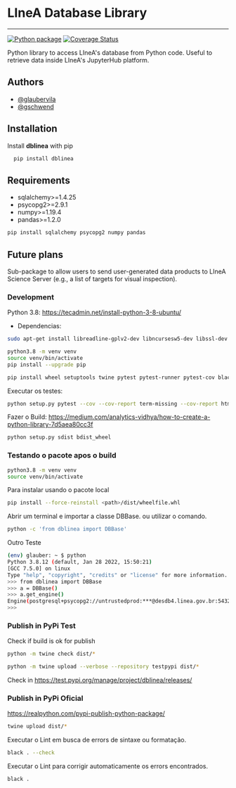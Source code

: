 # LIneA Database Library
---
[![Python package](https://github.com/linea-it/dblinea/actions/workflows/python-package.yml/badge.svg?branch=main)](https://github.com/linea-it/dblinea/actions/workflows/python-package.yml)
[![Coverage Status](https://coveralls.io/repos/github/linea-it/dblinea/badge.svg?branch=main)](https://coveralls.io/github/linea-it/dblinea?branch=main)

Python library to access LIneA's database from Python code.
Useful to retrieve data inside LIneA's JupyterHub platform.

## Authors

* [@glaubervila](https://github.com/glaubervila)
* [@gschwend](https://www.github.com/gschwend)

## Installation

Install **dblinea** with pip

```bash
  pip install dblinea
```

## Requirements

* sqlalchemy>=1.4.25
* psycopg2>=2.9.1
* numpy>=1.19.4
* pandas>=1.2.0

```bash
pip install sqlalchemy psycopg2 numpy pandas
```

## Future plans

Sub-package to allow users to send user-generated data products to LIneA Science Server (e.g., a list of targets for visual inspection).

### Development

Python 3.8: <https://tecadmin.net/install-python-3-8-ubuntu/>

* Dependencias:

```bash
sudo apt-get install libreadline-gplv2-dev libncursesw5-dev libssl-dev libsqlite3-dev tk-dev libgdbm-dev libc6-dev libbz2-dev libffi-dev zlib1g-dev liblzma-dev
```

```bash
python3.8 -m venv venv
source venv/bin/activate
pip install --upgrade pip
```

```bash
pip install wheel setuptools twine pytest pytest-runner pytest-cov black
```

Executar os testes:

```bash
python setup.py pytest --cov --cov-report term-missing --cov-report html
```

Fazer o Build: <https://medium.com/analytics-vidhya/how-to-create-a-python-library-7d5aea80cc3f>

```bash
python setup.py sdist bdist_wheel
```

### Testando o pacote apos o build

```bash
python3.8 -m venv venv
source venv/bin/activate
```

Para instalar usando o pacote local

```bash
pip install --force-reinstall <path>/dist/wheelfile.whl
```

Abrir um terminal e importar a classe DBBase. ou utilizar o comando.

```bash
python -c 'from dblinea import DBBase'
```

Outro Teste

```bash
(env) glauber: ~ $ python 
Python 3.8.12 (default, Jan 28 2022, 15:50:21) 
[GCC 7.5.0] on linux
Type "help", "copyright", "credits" or "license" for more information.
>>> from dblinea import DBBase
>>> a = DBBase()
>>> a.get_engine()
Engine(postgresql+psycopg2://untrustedprod:***@desdb4.linea.gov.br:5432/prod_gavo)
>>> 

```

### Publish in PyPi Test

Check if build is ok for publish

```bash
python -m twine check dist/*
```

```bash
python -m twine upload --verbose --repository testpypi dist/*
```

Check in <https://test.pypi.org/manage/project/dblinea/releases/>

### Publish in PyPi Oficial

<https://realpython.com/pypi-publish-python-package/>

```bash
twine upload dist/*
```

Executar o Lint em busca de errors de sintaxe ou formatação.
```bash
black . --check
```
Executar o Lint para corrigir automaticamente os errors encontrados.
```bash
black .
```

<!-- ```bash
flake8 . --count  --max-complexity=10 --max-line-length=127 --statistics
``` -->
